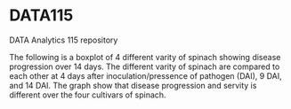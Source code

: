 # DATA115
DATA Analytics 115 repository

The following is a boxplot of 4 different varity of spinach showing disease progression over 14 days. The different varity of spinach are compared to each other at 4 days after inoculation/pressence of pathogen (DAI), 9 DAI, and 14 DAI. The graph show that disease progression and servity is different over the four cultivars of spinach. 
